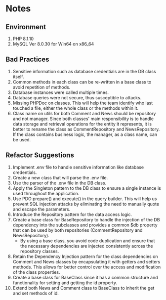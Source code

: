 # Notes

## Environment
1. PHP 8.1.10
2. MySQL  Ver 8.0.30 for Win64 on x86_64

## Bad Practices
1. Sensitive information such as database credentials are in the DB class itself.
2. Common methods in each class can be re-written in a base class to avoid repetition of methods.
3. Database instances were called multiple times.
4. Database queries were not secure, thus susceptible to attacks.
5. Missing PHPDoc on classes. This will help the team identify who last touched a file, either the whole class or the methods within it.
6. Class name on utils for both Comment and News should be repository and not manager. Since both classes' main responsibility is to handle data storage and retrieval operations for the entity it represents, it is better to rename the class as CommentRepository and NewsRepository. If the class contains business logic, the manager, as a class name, can be used.

## Refactor Suggestions
1. Implement .env file to handle sensitive information like database credentials.
2. Create a new class that will parse the .env file.
3. Use the parser of the .env file in the DB class.
4. Apply the Singleton pattern to the DB class to ensure a single instance is used throughout the application.
5. Use PDO prepare() and execute() in the query builder. This will help us prevent SQL injection attacks by eliminating the need to manually quote and escape the parameters.
6. Introduce the Repository pattern for the data access logic.
7. Create a base class for BaseRepository to handle the injection of the DB dependency into the subclasses and provides a common $db property that can be used by both repositories (CommentRepository and NewsRepository).
    - By using a base class, you avoid code duplication and ensure that the necessary dependencies are injected consistently across the repository classes.
8. Retain the Dependency Injection pattern for the class dependencies on Comment and News classes by encapsulating it with getters and setters methods. This allows for better control over the access and modification of the class properties.
9. Create a base class for BaseClass since it has a common structure and functionality for setting and getting the id property.
10. Extend both News and Comment class to BaseClass to inherit the get and set methods of id.

